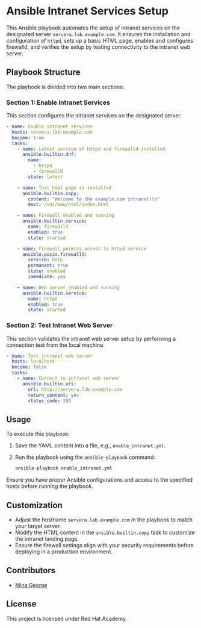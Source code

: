 # Ansible Intranet Services Setup

This Ansible playbook automates the setup of intranet services on the designated server `servera.lab.example.com`. It ensures the installation and configuration of `httpd`, sets up a basic HTML page, enables and configures firewalld, and verifies the setup by testing connectivity to the intranet web server.

## Playbook Structure

The playbook is divided into two main sections:

### Section 1: Enable Intranet Services

This section configures the intranet services on the designated server.

```yaml
- name: Enable intranet services
  hosts: servera.lab.example.com
  become: true
  tasks:
    - name: Latest version of httpd and firewalld installed
      ansible.builtin.dnf:
        name:
          - httpd
          - firewalld
        state: latest

    - name: Test html page is installed
      ansible.builtin.copy:
        content: "Welcome to the example.com intranet!\n"
        dest: /var/www/html/index.html

    - name: Firewall enabled and running
      ansible.builtin.service:
        name: firewalld
        enabled: true
        state: started

    - name: Firewall permits access to httpd service
      ansible.posix.firewalld:
        service: http
        permanent: true
        state: enabled
        immediate: yes

    - name: Web server enabled and running
      ansible.builtin.service:
        name: httpd
        enabled: true
        state: started
```

### Section 2: Test Intranet Web Server

This section validates the intranet web server setup by performing a connection test from the local machine.

```yaml
- name: Test intranet web server
  hosts: localhost
  become: false
  tasks:
    - name: Connect to intranet web server
      ansible.builtin.uri:
        url: http://servera.lab.example.com
        return_content: yes
        status_code: 200
```

## Usage

To execute this playbook:

1. Save the YAML content into a file, e.g., `enable_intranet.yml`.
2. Run the playbook using the `ansible-playbook` command:
   
    ```bash
    ansible-playbook enable_intranet.yml
    ```
Ensure you have proper Ansible configurations and access to the specified hosts before running the playbook.

## Customization

- Adjust the hostname `servera.lab.example.com` in the playbook to match your target server.
- Modify the HTML content in the `ansible.builtin.copy` task to customize the intranet landing page.
- Ensure the firewall settings align with your security requirements before deploying in a production environment.

## Contributors

- [Mina George](https://github.com/mina14george)

## License

This project is licensed under Red Hat Academy.

